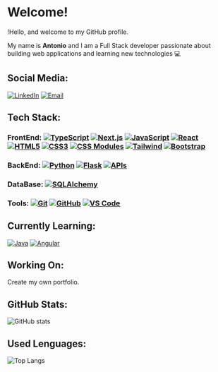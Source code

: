 # Welcome!

!Hello, and welcome to my GitHub profile.

My name is **Antonio** and I am a Full Stack developer passionate about building web applications and learning new technologies 💻

## Social Media:

[![LinkedIn](https://img.shields.io/badge/LinkedIn-0A66C2?&logo=linkedin&logoColor=white)](https://linkedin.com/in/antonio-b-fullstack)
[![Email](https://img.shields.io/badge/Email-D14836?&logo=gmail&logoColor=white)](mailto:antojoseabad@gmail.com)

## Tech Stack:

### FrontEnd: [![TypeScript](https://img.shields.io/badge/TypeScript-3178C6?logo=TypeScript&logoColor=white)](https://www.typescriptlang.org/) [![Next.js](https://img.shields.io/badge/Next.js-000000?logo=next.js&logoColor=white)](https://nextjs.org/) [![JavaScript](https://img.shields.io/badge/JavaScript-F7DF1E?logo=javascript&logoColor=black)](https://www.javascript.com/) [![React](https://img.shields.io/badge/React-61DAFB?logo=react&logoColor=black)](https://reactjs.org/) [![HTML5](https://img.shields.io/badge/HTML5-E34F26?logo=html5&logoColor=white)](https://developer.mozilla.org/es/docs/Web/HTML) [![CSS3](https://img.shields.io/badge/CSS3-1572B6?logo=css3&logoColor=white)](https://developer.mozilla.org/es/docs/Web/CSS) [![CSS Modules](https://img.shields.io/badge/CSS%20Modules-000000?logo=css3&logoColor=white)](https://github.com/css-modules/css-modules) [![Tailwind](https://img.shields.io/badge/Tailwind-06B6D4?logo=tailwind-css&logoColor=white)](https://tailwindcss.com/) [![Bootstrap](https://img.shields.io/badge/Bootstrap-7952B3?logo=bootstrap&logoColor=white)](https://getbootstrap.com/)

### BackEnd: [![Python](https://img.shields.io/badge/Python-3776AB?logo=python&logoColor=white)](https://www.python.org/) [![Flask](https://img.shields.io/badge/Flask-000000?logo=flask&logoColor=white)](https://flask.palletsprojects.com/) [![APIs](https://img.shields.io/badge/APIs-FF6F61)](https://en.wikipedia.org/wiki/API)

### DataBase: [![SQLAlchemy](https://img.shields.io/badge/SQLAlchemy-000000?logo=sqlalchemy&logoColor=white)](https://www.sqlalchemy.org/)

### Tools: [![Git](https://img.shields.io/badge/Git-F05032?logo=git&logoColor=white)](https://git-scm.com/) [![GitHub](https://img.shields.io/badge/GitHub-181717?logo=github&logoColor=white)](https://github.com/) [![VS Code](https://img.shields.io/badge/VS%20Code-0078D7?logo=visual-studio-code&logoColor=white)](https://code.visualstudio.com/)

## Currently Learning: 
[![Java](https://img.shields.io/badge/Java-007396?logo=java&logoColor=white)](https://www.java.com/) [![Angular](https://img.shields.io/badge/Angular-DD0031?logo=angular&logoColor=white)](https://angular.io/)

## Working On:

Create my own portfolio.

## GitHub Stats:

![GitHub stats](https://github-readme-stats.vercel.app/api?username=Antonio-Borrero&show_icons=true&theme=dark)

## Used Lenguages:

![Top Langs](https://github-readme-stats.vercel.app/api/top-langs/?username=Antonio-Borrero&layout=compact&theme=dark)



